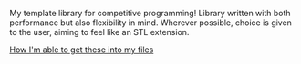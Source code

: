 My template library for competitive programming! Library written with both performance but also flexibility in mind. Wherever possible, choice is given to the user, aiming to feel like an STL extension.

[How I'm able to get these into my files](https://github.com/sidney3/HeaderExpansion)
